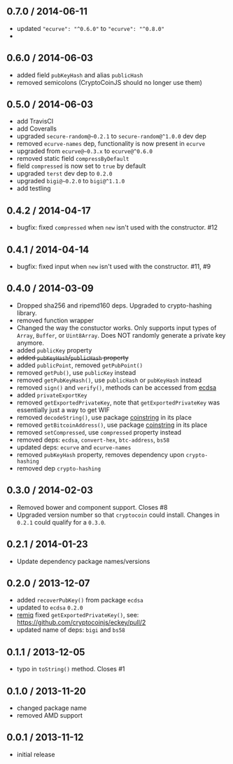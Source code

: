 0.7.0 / 2014-06-11
------------------
* updated `"ecurve": "^0.6.0"` to `"ecurve": "^0.8.0"`
* 

0.6.0 / 2014-06-03
------------------
* added field `pubKeyHash` and alias `publicHash`
* removed semicolons (CryptoCoinJS should no longer use them)

0.5.0 / 2014-06-03
------------------
* add TravisCI
* add Coveralls
* upgraded `secure-random@~0.2.1` to `secure-random@^1.0.0` dev dep
* removed `ecurve-names` dep, functionality is now present in `ecurve`
* upgraded from `ecurve@~0.3.x` to `ecurve@^0.6.0`
* removed static field `compressByDefault`
* field `compressed` is now set to `true` by default
* upgraded `terst` dev dep to `0.2.0`
* upgraded `bigi@~0.2.0` to `bigi@^1.1.0`
* add testling

0.4.2 / 2014-04-17
------------------
* bugfix: fixed `compressed` when `new` isn't used with the constructor. #12

0.4.1 / 2014-04-14
------------------
* bugfix: fixed input when `new` isn't used with the constructor. #11, #9

0.4.0 / 2014-03-09
------------------
* Dropped sha256 and ripemd160 deps. Upgraded to crypto-hashing library.
* removed function wrapper
* Changed the way the constuctor works. Only supports input types of `Array`, `Buffer`, or `Uint8Array`. Does NOT randomly generate a private key anymore.
* added `publicKey` property
* ~~added `pubKeyHash`/`publicHash` property~~
* added `publicPoint`, removed `getPubPoint()`
* removed `getPub()`, use `publicKey` instead
* removed `getPubKeyHash()`, use `publicHash` or `pubKeyHash` instead
* removed `sign()` and `verify()`, methods can be accessed from [ecdsa](https://github.com/cryptocoinjs/ecdsa)
* added `privateExportKey` 
* removed `getExportedPrivateKey`, note that `getExportedPrivateKey` was essentially just a way to get WIF
* removed `decodeString()`, use package [coinstring][coinstring] in its place
* removed `getBitcoinAddress()`, use package [coinstring][coinstring] in its place
* removed `setCompressed`, use `compressed` property instead
* removed deps: `ecdsa`, `convert-hex`, `btc-address`, `bs58`
* updated deps: `ecurve` and `ecurve-names`
* removed `pubKeyHash` property, removes dependency upon `crypto-hashing`
* removed dep `crypto-hashing`

0.3.0 / 2014-02-03
------------------
* Removed bower and component support. Closes #8
* Upgraded version number so that `cryptocoin` could install. Changes in `0.2.1` could qualify for a `0.3.0`.

0.2.1 / 2014-01-23
------------------
* Update dependency package names/versions

0.2.0 / 2013-12-07
------------------
* added `recoverPubKey()` from package `ecdsa`
* updated to `ecdsa` `0.2.0`
* [remiq](https://github.com/remiq) fixed `getExportedPrivateKey()`, see: https://github.com/cryptocoinjs/eckey/pull/2
* updated name of deps: `bigi` and `bs58`

0.1.1 / 2013-12-05
------------------
* typo in `toString()` method. Closes #1

0.1.0 / 2013-11-20
------------------
* changed package name 
* removed AMD support

0.0.1 / 2013-11-12
------------------
* initial release

[coinstring]: https://github.com/cryptocoinjs/coinstring